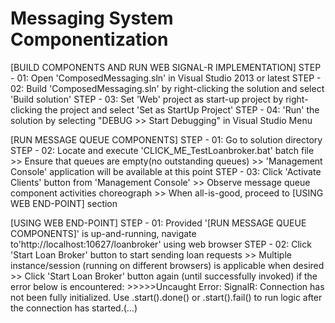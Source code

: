 # Messaging System Componentization

[BUILD COMPONENTS AND RUN WEB SIGNAL-R IMPLEMENTATION]
STEP - 01: Open 'ComposedMessaging.sln' in Visual Studio 2013 or latest
STEP - 02: Build 'ComposedMessaging.sln' by right-clicking the solution and select 'Build solution'
STEP - 03: Set 'Web' project as start-up project by right-clicking the project and select 'Set as StartUp Project'
STEP - 04: 'Run' the solution by selecting "DEBUG >> Start Debugging" in Visual Studio Menu


[RUN MESSAGE QUEUE COMPONENTS]
STEP - 01: Go to solution directory
STEP - 02: Locate and execute 'CLICK_ME_TestLoanbroker.bat' batch file
	>> Ensure that queues are empty(no outstanding queues)
	>> 'Management Console' application will be available at this point
STEP - 03: Click 'Activate Clients' button from 'Management Console'
	>> Observe message queue component activities choreograph
	>> When all-is-good, proceed to [USING WEB END-POINT] section

[USING WEB END-POINT]
STEP - 01: Provided '[RUN MESSAGE QUEUE COMPONENTS]' is up-and-running, navigate to'http://localhost:10627/loanbroker' using web browser
STEP - 02: Click 'Start Loan Broker' button to start sending loan requests
	>> Multiple instance/session (running on different browsers) is applicable when desired
	>> Click 'Start Loan Broker' button again (until successfully invoked) if the error below is encountered:
	>>>>>Uncaught Error: SignalR: Connection has not been fully initialized. Use .start().done() or .start().fail() to run logic after the connection has started.(…)
